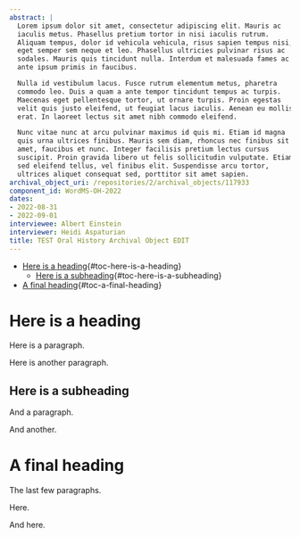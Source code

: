 ```yaml
---
abstract: |
  Lorem ipsum dolor sit amet, consectetur adipiscing elit. Mauris ac
  iaculis metus. Phasellus pretium tortor in nisi iaculis rutrum.
  Aliquam tempus, dolor id vehicula vehicula, risus sapien tempus nisi,
  eget semper sem neque et leo. Phasellus ultricies pulvinar risus ac
  sodales. Mauris quis tincidunt nulla. Interdum et malesuada fames ac
  ante ipsum primis in faucibus.

  Nulla id vestibulum lacus. Fusce rutrum elementum metus, pharetra
  commodo leo. Duis a quam a ante tempor tincidunt tempus ac turpis.
  Maecenas eget pellentesque tortor, ut ornare turpis. Proin egestas
  velit quis justo eleifend, ut feugiat lacus iaculis. Aenean eu mollis
  erat. In laoreet lectus sit amet nibh commodo eleifend.

  Nunc vitae nunc at arcu pulvinar maximus id quis mi. Etiam id magna
  quis urna ultrices finibus. Mauris sem diam, rhoncus nec finibus sit
  amet, faucibus et nunc. Integer facilisis pretium lectus cursus
  suscipit. Proin gravida libero ut felis sollicitudin vulputate. Etiam
  sed eleifend tellus, vel finibus elit. Suspendisse arcu tortor,
  ultrices aliquet consequat sed, porttitor sit amet sapien.
archival_object_uri: /repositories/2/archival_objects/117933
component_id: WordMS-OH-2022
dates:
- 2022-08-31
- 2022-09-01
interviewee: Albert Einstein
interviewer: Heidi Aspaturian
title: TEST Oral History Archival Object EDIT
---
```


-   [Here is a heading](#here-is-a-heading){#toc-here-is-a-heading}
    -   [Here is a
        subheading](#here-is-a-subheading){#toc-here-is-a-subheading}
-   [A final heading](#a-final-heading){#toc-a-final-heading}

# Here is a heading

Here is a paragraph.

Here is another paragraph.

## Here is a subheading

And a paragraph.

And another.

# A final heading

The last few paragraphs.

Here.

And here.
